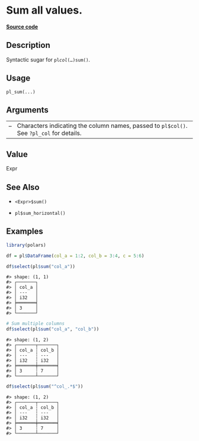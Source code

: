 

# Sum all values.

[**Source code**](https://github.com/pola-rs/r-polars/tree/97c09bc0a6fc3d166744dbddd037b49e8d8fc6c2/R/functions__lazy.R#L407)

## Description

Syntactic sugar for <code>pl$col(…)$sum()</code>.

## Usage

<pre><code class='language-R'>pl_sum(...)
</code></pre>

## Arguments

<table>
<tr>
<td style="white-space: nowrap; font-family: monospace; vertical-align: top">
<code id="pl_sum_:_...">…</code>
</td>
<td>
Characters indicating the column names, passed to <code>pl$col()</code>.
See <code>?pl_col</code> for details.
</td>
</tr>
</table>

## Value

Expr

## See Also

<ul>
<li>

<code>\<Expr\>$sum()</code>

</li>
<li>

<code>pl$sum_horizontal()</code>

</li>
</ul>

## Examples

``` r
library(polars)

df = pl$DataFrame(col_a = 1:2, col_b = 3:4, c = 5:6)

df$select(pl$sum("col_a"))
```

    #> shape: (1, 1)
    #> ┌───────┐
    #> │ col_a │
    #> │ ---   │
    #> │ i32   │
    #> ╞═══════╡
    #> │ 3     │
    #> └───────┘

``` r
# Sum multiple columns
df$select(pl$sum("col_a", "col_b"))
```

    #> shape: (1, 2)
    #> ┌───────┬───────┐
    #> │ col_a ┆ col_b │
    #> │ ---   ┆ ---   │
    #> │ i32   ┆ i32   │
    #> ╞═══════╪═══════╡
    #> │ 3     ┆ 7     │
    #> └───────┴───────┘

``` r
df$select(pl$sum("^col_.*$"))
```

    #> shape: (1, 2)
    #> ┌───────┬───────┐
    #> │ col_a ┆ col_b │
    #> │ ---   ┆ ---   │
    #> │ i32   ┆ i32   │
    #> ╞═══════╪═══════╡
    #> │ 3     ┆ 7     │
    #> └───────┴───────┘
